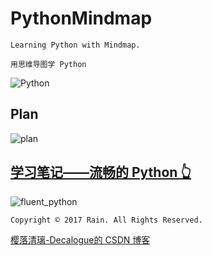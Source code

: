 # PythonMindmap

`Learning Python with Mindmap.`

`用思维导图学 Python`

![Python](https://github.com/Decalogue/PythonMindmap/blob/master/img/python.png "Python")

## Plan

![plan](https://github.com/Decalogue/PythonMindmap/blob/master/img/plan.png "plan")

## [学习笔记——流畅的 Python 👆](https://github.com/Decalogue/PythonMindmap/tree/master/fluent_python)

![fluent_python](https://github.com/Decalogue/PythonMindmap/blob/master/img/fluent_python/0.png "fluent_python")


`Copyright © 2017 Rain. All Rights Reserved.`

[樱落清璃-Decalogue的 CSDN 博客](https://www.decalogue.cn)
